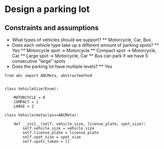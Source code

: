 # Design a parking lot

## Constraints and assumptions

* What types of vehicles should we support?
** Motorcycle, Car, Bus
* Does each vehicle type take up a different amount of parking spots?
** Yes
** Motorcycle spot -> Motorcycle
** Compact spot -> Motorcycle, Car
** Large spot -> Motorcycle, Car
** Bus can park if we have 5 consecutive "large" spots
* Does the parking lot have multiple levels?
** Yes

```
from abc import ABCMeta, abstractmethod


class VehicleSize(Enum):

    MOTORCYCLE = 0
    COMPACT = 1
    LARGE = 2

class Vehicle(metaclass=ABCMeta):

    def __init__(self, vehicle_size, license_plate, spot_size):
        self.vehicle_size = vehicle_size
        self.license_plate = license_plate
        self.spot_size = spot_size
        self.spots_taken = []
```
